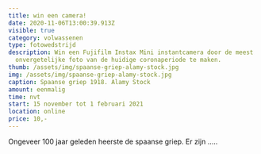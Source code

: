 ```yaml
---
title: win een camera!
date: 2020-11-06T13:00:39.913Z
visible: true
category: volwassenen
type: fotowedstrijd
description: Win een Fujifilm Instax Mini instantcamera door de meest
  onvergetelijke foto van de huidige coronaperiode te maken.
thumb: /assets/img/spaanse-griep-alamy-stock.jpg
img: /assets/img/spaanse-griep-alamy-stock.jpg
caption: Spaanse griep 1918. Alamy Stock
amount: eenmalig
time: nvt
start: 15 november tot 1 februari 2021
location: online
price: 10,-
---
```

Ongeveer 100 jaar geleden heerste de spaanse griep. Er zijn .....